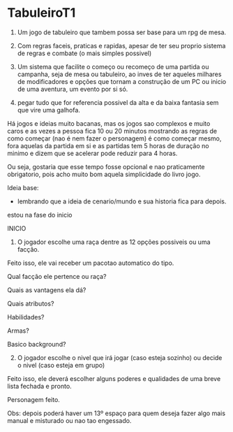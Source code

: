 # TabuleiroT1

1. Um jogo de tabuleiro que tambem possa ser base para um rpg de mesa.

2. Com regras faceis, praticas e rapidas, apesar de ter seu proprio sistema de regras e combate (o mais simples possivel)

3. Um sistema que facilite o começo ou recomeço de uma partida ou campanha, seja de mesa ou tabuleiro, ao inves de ter aqueles milhares de modificadores e opções que tornam a construção de um PC ou inicio de uma aventura, um evento por si só.

4. pegar tudo que for referencia possivel da alta e da baixa fantasia sem que vire uma galhofa.

Há jogos e ideias muito bacanas, mas os jogos sao complexos e muito caros e as vezes a pessoa fica 10 ou 20 minutos mostrando as regras de como começar (nao é nem fazer o personagem) é como começar mesmo, fora aquelas da partida em si e as partidas tem 5 horas de duração no minimo e dizem que se acelerar pode reduzir para 4 horas.

Ou seja, gostaria que esse tempo fosse opcional e nao praticamente obrigatorio, pois acho muito bom aquela simplicidade do livro jogo.

Ideia base:

* lembrando que a ideia de cenario/mundo e sua historia fica para depois.

estou na fase do inicio

INICIO

1. O jogador escolhe uma raça dentre as 12 opções possiveis ou uma facção.

Feito isso, ele vai receber um pacotao automatico do tipo.

Qual facção ele pertence ou raça? 

Quais as vantagens ela dá?

Quais atributos? 

Habilidades?

Armas? 

Basico background?

2. O jogador escolhe o nivel que irá jogar (caso esteja sozinho) ou decide o nivel (caso esteja em grupo)

Feito isso, ele deverá escolher alguns poderes e qualidades de uma breve lista fechada e pronto.

Personagem feito.

Obs: depois poderá haver um 13º espaço para quem deseja fazer algo mais manual e misturado ou nao tao engessado.
